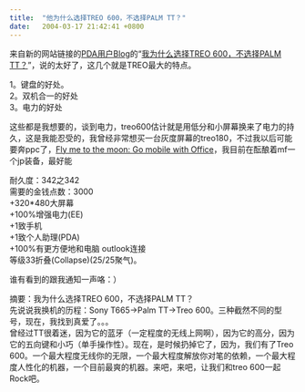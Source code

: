 ```yaml
---
title:  "他为什么选择TREO 600，不选择PALM TT？"
date:   2004-03-17 21:42:41 +0800
---
```


来自新的网站链接的[PDA用户Blog](http://www.treebird.org/)的“[我为什么选择TREO 600，不选择PALM TT？](http://www.treebird.org/showlog.asp?cat_id=5&log_id=408)”，说的太好了，这几个就是TREO最大的特点。  

1。键盘的好处。  
2。双机合一的好处  
3。电力的好处  

这些都是我想要的，谈到电力，treo600估计就是用低分和小屏幕换来了电力的持久，这是我能忍受的，我曾经非常想买一台灰度屏幕的treo180，不过我以后可能要奔ppc了，[Fly me to the moon: Go mobile with Office](http://office.microsoft.com/assistance/preview.aspx?AssetID=HA011017991033&CTT=98)，我目前在酝酿着mf一个jp装备，最好能  

耐久度：342之342  
需要的金钱点数：3000  
+320*480大屏幕  
+100%增强电力(EE)  
+1致手机  
+1致个人助理(PDA)  
+100%有更方便地和电脑 outlook连接  
等级33折叠(Collapse)(25/25聚气)。  

谁有看到的跟我通知一声咯：）  

摘要：我为什么选择TREO 600，不选择PALM TT？  
先说说我换机的历程：Sony T665→Palm TT→Treo 600。三种截然不同的型号，现在，我找到真爱了。。。  
曾经过TT很着迷，因为它的蓝牙（一定程度的无线上网啊），因为它的高分，因为它的五向键和小巧（单手操作性）。现在，是时候扔掉它了，因为，我们有了Treo 600。一个最大程度无线你的无限，一个最大程度解放你对笔的依赖，一个最大程度人性化的机器，一个目前最爽的机器。来吧，来吧，让我们和treo 600一起Rock吧。  

